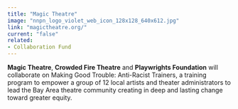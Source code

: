 ```yaml
---
title: "Magic Theatre"
image: "nnpn_logo_violet_web_icon_128x128_640x612.jpg"
link: "magictheatre.org/"
current: "false"
related:
- Collaboration Fund
---
```


**Magic Theatre**, **Crowded Fire Theatre** and **Playwrights Foundation** will collaborate on Making Good Trouble: Anti-Racist Trainers, a training program to empower a group of 12 local artists and theater administrators to lead the Bay Area theatre community creating in deep and lasting change toward greater equity.
